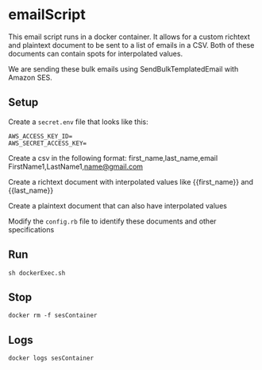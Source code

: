 # emailScript

This email script runs in a docker container. It allows for a custom richtext and
plaintext document to be sent to a list of emails in a CSV. Both of these
documents can contain spots for interpolated values.

We are sending these bulk emails using SendBulkTemplatedEmail with Amazon SES.

## Setup
Create a `secret.env` file that looks like this:
```
AWS_ACCESS_KEY_ID=
AWS_SECRET_ACCESS_KEY=
```

Create a csv in the following format:
first_name,last_name,email
FirstName1,LastName1,name@gmail.com

Create a richtext document with interpolated values like {{first_name}} and
{{last_name}}

Create a plaintext document that can also have interpolated values

Modify the `config.rb` file to identify these documents and other specifications

## Run
```
sh dockerExec.sh
```

## Stop
```
docker rm -f sesContainer
```

## Logs
```
docker logs sesContainer
```
